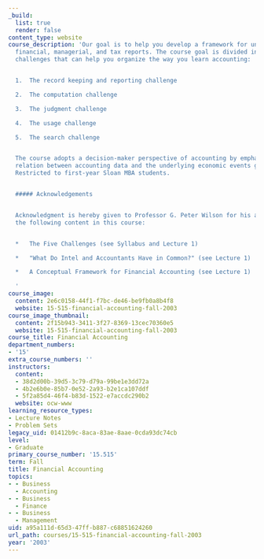 ```yaml
---
_build:
  list: true
  render: false
content_type: website
course_description: 'Our goal is to help you develop a framework for understanding
  financial, managerial, and tax reports. The course goal is divided into five subordinate
  challenges that can help you organize the way you learn accounting:


  1.  The record keeping and reporting challenge

  2.  The computation challenge

  3.  The judgment challenge

  4.  The usage challenge

  5.  The search challenge


  The course adopts a decision-maker perspective of accounting by emphasizing the
  relation between accounting data and the underlying economic events generating them.
  Restricted to first-year Sloan MBA students.


  ##### Acknowledgements


  Acknowledgment is hereby given to Professor G. Peter Wilson for his authorship of
  the following content in this course:


  *   The Five Challenges (see Syllabus and Lecture 1)

  *   "What Do Intel and Accountants Have in Common?" (see Lecture 1)

  *   A Conceptual Framework for Financial Accounting (see Lecture 1)

  '
course_image:
  content: 2e6c0158-44f1-f7bc-de46-be9fb0a8b4f8
  website: 15-515-financial-accounting-fall-2003
course_image_thumbnail:
  content: 2f15b943-3411-3f27-8369-13cec70360e5
  website: 15-515-financial-accounting-fall-2003
course_title: Financial Accounting
department_numbers:
- '15'
extra_course_numbers: ''
instructors:
  content:
  - 38d2d00b-39d5-3c79-d79a-99be1e3dd72a
  - 4b2e6b0e-85b7-0e52-2a93-b2e1ca107ddf
  - 5f2a85d4-46f4-b83d-1522-e7accdc290b2
  website: ocw-www
learning_resource_types:
- Lecture Notes
- Problem Sets
legacy_uid: 01412b9c-8aca-83ae-8aae-0cda93dc74cb
level:
- Graduate
primary_course_number: '15.515'
term: Fall
title: Financial Accounting
topics:
- - Business
  - Accounting
- - Business
  - Finance
- - Business
  - Management
uid: a95a111d-65d3-47ff-b887-c68851624260
url_path: courses/15-515-financial-accounting-fall-2003
year: '2003'
---
```

